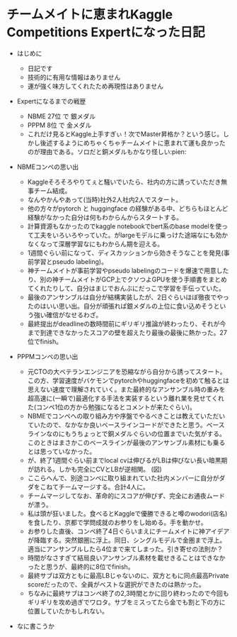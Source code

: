 チームメイトに恵まれKaggle Competitions Expertになった日記
==


- はじめに
    - 日記です
    - 技術的に有用な情報はありません
    - 運が強く味方してくれたため再現性はありません

- Expertになるまでの戦歴
    - NBME 27位 で 銀メダル
    - PPPM 8位 で 金メダル
    - これだけ見るとKaggle上手すぎぃ！次でMaster昇格か？という感じ。しかし後述するようにめちゃくちゃチームメイトに恵まれて運も良かったのが理由である。ソロだと銅メダルもかなり怪しい:pien:


- NBMEコンペの思い出
    - Kaggleそろそろやりてぇと騒いでいたら、社内の方に誘っていただき無事チーム結成。
    - なんやかんやあって(当時)社外2人社内2人でスタート。
    - 他の方々がpytorch と huggingface の経験がある中、どちらもほとんど経験がなかった自分は何もわからんからスタートする。
    - 計算資源もなかったのでkaggle notebookでbert系のbase modelを使って工夫をいろいろやっていた。がlargeモデルに乗っけた途端なにも効かなくなって深層学習なにもわからん期を迎える。
    - 1週間ぐらい前になって、ディスカッションから効きそうなことを発見(事前学習とpseudo labeling)。
    - 神チームメイトが事前学習やpseudo labelingのコードを爆速で用意したり、別の神チームメイトがGCP上でクソつよGPUを使う手順書をまとめてくれたりして、自分はまじでおんぶにだっこで学習を手伝っていた。
    - 最後のアンサンブルは自分が結構実装したが、2日ぐらいほぼ徹夜でやったのはいい思い出。自分が頑張れば銀メダルの上位に食い込めそうという強い確信がなせるわざ。
    - 最終提出がdeadlineの数時間前にギリギリ推論が終わったり、それが今まで到達できなかったスコアの壁を超えたり最後の最後に熱かった。27位でfinish。

- PPPMコンペの思い出
    - 元CTOの大ベテランエンジニアを恐縮ながら自分から誘ってスタート。この方、学習速度がバケモンでpytorchやhuggingfaceを初めて触るとは思えない速度で理解されていく。また最終的なアンサンブル時の重みを超高速に(一瞬で)最適化する手法を実装するという離れ業を見せてくれた(コンペ1位の方から勉強になるとコメントが来たぐらい)。
    - NBMEでコンペへの取り組み方や序盤でやるべきことは教えていただいていたので、なかなか良いベースラインコードができたと思う。ベースラインなのにもうちょっとで銅メダルぐらいの位置までいた気がする。このときはまさかこのベースラインが最後のアンサンブル素材にも乗るとは思っていなかった。
    - が、終了1週間ぐらい前までlocal cvは伸びるがLBは伸びない長い暗黒期が訪れる。しかも完全にCVとLBが逆相関。 (図)
    - ここらへんで、別途コンペに取り組まれていた社内メンバーに自分がダダをこねてチームマージする。合計4人に。
    - チームマージしてなお、革命的にスコアが伸びず、完全にお通夜ムードが漂う。
    - 私は頭が狂いました。食べるとKaggleで優勝できると噂のwodori(店名)を食したり、京都で学問成就のお参りをし始める。手を動かせ。
    - お参りした直後、コンペ終了4日ぐらいまえにチームメイトに神アイデアが降臨する。突然銀圏に浮上。同日、シングルモデルで金圏まで浮上。適当にアンサンブルしたら4位まで来てしまった。引き寄せの法則か？
    - 時間がなさすぎて結局良いアンサンブル素材を載せきることはできなかったと思うが、最終的に8位でfinish。
    - 最終サブは双方ともに最高LBじゃないのに、双方ともに同点最高Private scoreだったので、全員がベストな選択ができたのは熱かった。
    - ちなみに最終サブはコンペ終了の2,3時間とかに回り終わったので今回もギリギリを攻め過ぎでワロタ。サブをミスってたら金でも割と下の方に位置していたかもしれない。

- なに書こうか